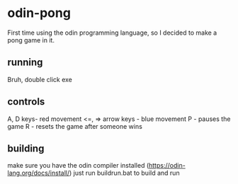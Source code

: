 # odin-pong

First time using the odin programming language, so I decided to make a pong game in it.

## running

Bruh, double click exe

## controls

A, D keys- red movement
<=, => arrow keys - blue movement
P - pauses the game
R - resets the game after someone wins

## building

make sure you have the odin compiler installed (https://odin-lang.org/docs/install/)
just run buildrun.bat to build and run

